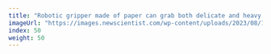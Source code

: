 ```yaml
---
title: "Robotic gripper made of paper can grab both delicate and heavy things"
imageUrl: "https://images.newscientist.com/wp-content/uploads/2023/08/14175301/SEI_167151438.jpg?width=600"
index: 50
weight: 50
---
```

